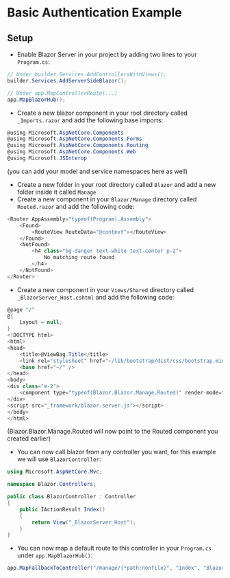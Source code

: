 ﻿# Basic Authentication Example

## Setup
- Enable Blazor Server in your project by adding two lines to your `Program.cs`:
```csharp
// Under builder.Services.AddControllersWithViews();
builder.Services.AddServerSideBlazor();

// Under app.MapControllerRoute(...)
app.MapBlazorHub();
```
- Create a new blazor component in your root directory called `_Imports.razor` and add the following base imports:
```csharp
@using Microsoft.AspNetCore.Components
@using Microsoft.AspNetCore.Components.Forms
@using Microsoft.AspNetCore.Components.Routing
@using Microsoft.AspNetCore.Components.Web
@using Microsoft.JSInterop
```
(you can add your model and service namespaces here as well)
- Create a new folder in your root directory called `Blazor` and add a new folder inside it called `Manage`
- Create a new component in your `Blazor/Manage` directory called `Routed.razor` and add the following code:
```csharp
<Router AppAssembly="typeof(Program).Assembly">
    <Found>
        <RouteView RouteData="@context"></RouteView>
    </Found>
    <NotFound>
        <h4 class="bg-danger text-white text-center p-2">
            No matching route found
        </h4>
    </NotFound>
</Router>
```
- Create a new component in your `Views/Shared` directory called `_BlazorServer_Host.cshtml` and add the following code:
```csharp
@page "/"
@{
    Layout = null;
}
<!DOCTYPE html>
<html>
<head>
    <title>@ViewBag.Title</title>
    <link rel="stylesheet" href="~/lib/bootstrap/dist/css/bootstrap.min.css" />
    <base href="~/" />
</head>
<body>
<div class="m-2">
    <component type="typeof(Blazor.Blazor.Manage.Routed)" render-mode="Server" />
</div>
<script src="_framework/blazor.server.js"></script>
</body>
</html>
```
(Blazor.Blazor.Manage.Routed will now point to the Routed component you created earlier)
- You can now call blazor from any controller you want, for this example we will use `BlazorController`:
```csharp
using Microsoft.AspNetCore.Mvc;

namespace Blazor.Controllers;

public class BlazorController : Controller
{
    public IActionResult Index()
    {
        return View("_BlazorServer_Host");
    }
}
```
- You can now map a default route to this controller in your `Program.cs` under `app.MapBlazorHub()`:
```csharp
app.MapFallbackToController("/manage/{*path:nonfile}", "Index", "Blazor");
```